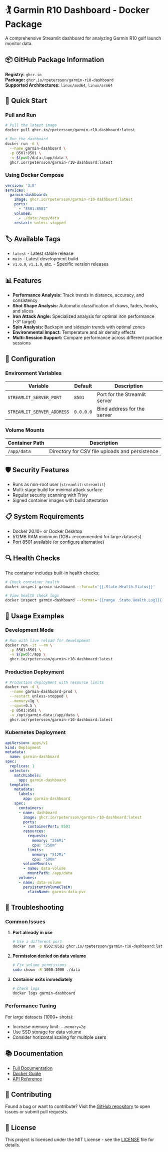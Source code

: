 # 🏌️ Garmin R10 Dashboard - Docker Package

A comprehensive Streamlit dashboard for analyzing Garmin R10 golf launch monitor data.

## 📦 GitHub Package Information

**Registry:** `ghcr.io`  
**Package:** `ghcr.io/rpetersson/garmin-r10-dashboard`  
**Supported Architectures:** `linux/amd64`, `linux/arm64`

## 🚀 Quick Start

### Pull and Run

```bash
# Pull the latest image
docker pull ghcr.io/rpetersson/garmin-r10-dashboard:latest

# Run the dashboard
docker run -d \
  --name garmin-dashboard \
  -p 8501:8501 \
  -v $(pwd)/data:/app/data \
  ghcr.io/rpetersson/garmin-r10-dashboard:latest
```

### Using Docker Compose

```yaml
version: '3.8'
services:
  garmin-dashboard:
    image: ghcr.io/rpetersson/garmin-r10-dashboard:latest
    ports:
      - "8501:8501"
    volumes:
      - ./data:/app/data
    restart: unless-stopped
```

## 🏷️ Available Tags

- `latest` - Latest stable release
- `main` - Latest development build
- `v1.0.0`, `v1.1.0`, etc. - Specific version releases

## 📊 Features

- **Performance Analysis:** Track trends in distance, accuracy, and consistency
- **Shot Shape Analysis:** Automatic classification of draws, fades, hooks, and slices
- **Iron Attack Angle:** Specialized analysis for optimal iron performance (-3° target)
- **Spin Analysis:** Backspin and sidespin trends with optimal zones
- **Environmental Impact:** Temperature and air density effects
- **Multi-Session Support:** Compare performance across different practice sessions

## 🔧 Configuration

### Environment Variables

| Variable | Default | Description |
|----------|---------|-------------|
| `STREAMLIT_SERVER_PORT` | `8501` | Port for the Streamlit server |
| `STREAMLIT_SERVER_ADDRESS` | `0.0.0.0` | Bind address for the server |

### Volume Mounts

| Container Path | Description |
|----------------|-------------|
| `/app/data` | Directory for CSV file uploads and persistence |

## 🛡️ Security Features

- Runs as non-root user (`streamlit:streamlit`)
- Multi-stage build for minimal attack surface
- Regular security scanning with Trivy
- Signed container images with build attestation

## 📋 System Requirements

- Docker 20.10+ or Docker Desktop
- 512MB RAM minimum (1GB+ recommended for large datasets)
- Port 8501 available (or configure alternative)

## 🔍 Health Checks

The container includes built-in health checks:

```bash
# Check container health
docker inspect garmin-dashboard --format='{{.State.Health.Status}}'

# View health check logs
docker inspect garmin-dashboard --format='{{range .State.Health.Log}}{{.Output}}{{end}}'
```

## 📝 Usage Examples

### Development Mode

```bash
# Run with live reload for development
docker run -it --rm \
  -p 8501:8501 \
  -v $(pwd):/app \
  ghcr.io/rpetersson/garmin-r10-dashboard:latest
```

### Production Deployment

```bash
# Production deployment with resource limits
docker run -d \
  --name garmin-dashboard-prod \
  --restart unless-stopped \
  --memory=1g \
  --cpus=0.5 \
  -p 8501:8501 \
  -v /opt/garmin-data:/app/data \
  ghcr.io/rpetersson/garmin-r10-dashboard:latest
```

### Kubernetes Deployment

```yaml
apiVersion: apps/v1
kind: Deployment
metadata:
  name: garmin-dashboard
spec:
  replicas: 1
  selector:
    matchLabels:
      app: garmin-dashboard
  template:
    metadata:
      labels:
        app: garmin-dashboard
    spec:
      containers:
      - name: dashboard
        image: ghcr.io/rpetersson/garmin-r10-dashboard:latest
        ports:
        - containerPort: 8501
        resources:
          requests:
            memory: "256Mi"
            cpu: "250m"
          limits:
            memory: "512Mi"
            cpu: "500m"
        volumeMounts:
        - name: data-volume
          mountPath: /app/data
      volumes:
      - name: data-volume
        persistentVolumeClaim:
          claimName: garmin-data-pvc
```

## 🐛 Troubleshooting

### Common Issues

1. **Port already in use**
   ```bash
   # Use a different port
   docker run -p 8502:8501 ghcr.io/rpetersson/garmin-r10-dashboard:latest
   ```

2. **Permission denied on data volume**
   ```bash
   # Fix volume permissions
   sudo chown -R 1000:1000 ./data
   ```

3. **Container exits immediately**
   ```bash
   # Check logs
   docker logs garmin-dashboard
   ```

### Performance Tuning

For large datasets (1000+ shots):
- Increase memory limit: `--memory=2g`
- Use SSD storage for data volume
- Consider horizontal scaling for multiple users

## 📚 Documentation

- [Full Documentation](https://github.com/rpetersson/garmin-r10-dashboard)
- [Docker Guide](https://github.com/rpetersson/garmin-r10-dashboard/blob/main/DOCKER.md)
- [API Reference](https://docs.streamlit.io/)

## 🤝 Contributing

Found a bug or want to contribute? Visit the [GitHub repository](https://github.com/rpetersson/garmin-r10-dashboard) to open issues or submit pull requests.

## 📄 License

This project is licensed under the MIT License - see the [LICENSE](https://github.com/rpetersson/garmin-r10-dashboard/blob/main/LICENSE) file for details.
